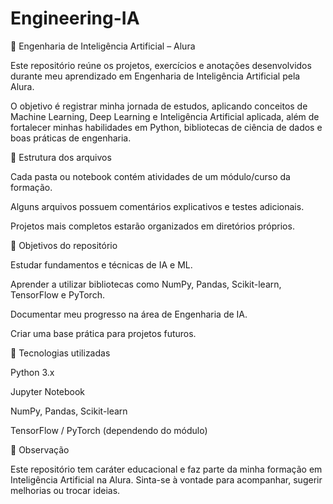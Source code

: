 # Engineering-IA
🤖 Engenharia de Inteligência Artificial – Alura

Este repositório reúne os projetos, exercícios e anotações desenvolvidos durante meu aprendizado em Engenharia de Inteligência Artificial pela Alura.

O objetivo é registrar minha jornada de estudos, aplicando conceitos de Machine Learning, Deep Learning e Inteligência Artificial aplicada, além de fortalecer minhas habilidades em Python, bibliotecas de ciência de dados e boas práticas de engenharia.

📂 Estrutura dos arquivos

Cada pasta ou notebook contém atividades de um módulo/curso da formação.

Alguns arquivos possuem comentários explicativos e testes adicionais.

Projetos mais completos estarão organizados em diretórios próprios.

🚀 Objetivos do repositório

Estudar fundamentos e técnicas de IA e ML.

Aprender a utilizar bibliotecas como NumPy, Pandas, Scikit-learn, TensorFlow e PyTorch.

Documentar meu progresso na área de Engenharia de IA.

Criar uma base prática para projetos futuros.

🔧 Tecnologias utilizadas

Python 3.x

Jupyter Notebook

NumPy, Pandas, Scikit-learn

TensorFlow / PyTorch (dependendo do módulo)

📌 Observação

Este repositório tem caráter educacional e faz parte da minha formação em Inteligência Artificial na Alura.
Sinta-se à vontade para acompanhar, sugerir melhorias ou trocar ideias.
